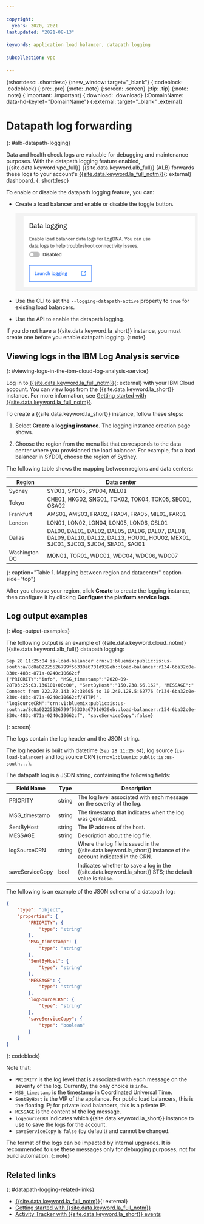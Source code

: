 ```yaml
---

copyright:
  years: 2020, 2021
lastupdated: "2021-08-13"

keywords: application load balancer, datapath logging

subcollection: vpc

---
```


{:shortdesc: .shortdesc}
{:new_window: target="_blank"}
{:codeblock: .codeblock}
{:pre: .pre}
{:note: .note}
{:screen: .screen}
{:tip: .tip}
{:note: .note}
{:important: .important}
{:download: .download}
{:DomainName: data-hd-keyref="DomainName"}
{:external: target="_blank" .external}

# Datapath log forwarding
{: #alb-datapath-logging}

Data and health check logs are valuable for debugging and maintenance purposes. With the datapath logging feature enabled, {{site.data.keyword.vpc_full}} {{site.data.keyword.alb_full}} (ALB) forwards these logs to your account's [{{site.data.keyword.la_full_notm}}](https://cloud.ibm.com/observe/logging){: external} dashboard.
{: shortdesc}

To enable or disable the datapath logging feature, you can:

* Create a load balancer and enable or disable the toggle button.

   ![Datapath Logging](images/lb-datapath-logging.png "Datapath Logging")

* Use the CLI to set the `--logging-datapath-active` property to `true` for existing load balancers.

* Use the API to enable the datapath logging.

If you do not have a {{site.data.keyword.la_short}} instance, you must create one before you enable datapath logging.
{: note}

## Viewing logs in the IBM Log Analysis service
{: #viewing-logs-in-the-ibm-cloud-log-analysis-service}

Log in to [{{site.data.keyword.la_full_notm}}](https://cloud.ibm.com/observe/logging){: external} with your IBM Cloud account. You can view logs from the {{site.data.keyword.la_short}} instance. For more information, see [Getting started with {{site.data.keyword.la_full_notm}}](/docs/log-analysis?topic=log-analysis-getting-started).

To create a {{site.data.keyword.la_short}} instance, follow these steps:

1. Select **Create a logging instance**. The logging instance creation page shows.

2. Choose the region from the menu list that corresponds to the data center where you provisioned the load balancer. For example, for a load balancer in SYD01, choose the region of Sydney.

The following table shows the mapping between regions and data centers:

| Region | Data center |
| ------ | ----------- |
| Sydney | SYD01, SYD05, SYD04, MEL01 |
| Tokyo | CHE01, HKG02, SNG01, TOK02, TOK04, TOK05, SEO01, OSA02 |
| Frankfurt | AMS01, AMS03, FRA02, FRA04, FRA05, MIL01, PAR01 |
| London | LON01, LON02, LON04, LON05, LON06, OSL01 |
| Dallas | DAL00, DAL01, DAL02, DAL05, DAL06, DAL07, DAL08, DAL09, DAL10, DAL12, DAL13, HOU01, HOU02, MEX01, SJC01, SJC03, SJC04, SEA01, SAO01 |
| Washington DC | MON01, TOR01, WDC01, WDC04, WDC06, WDC07 |
{: caption="Table 1. Mapping between region and datacenter" caption-side="top"}

After you choose your region, click **Create** to create the logging instance, then configure it by clicking **Configure the platform service logs**.

## Log output examples
{: #log-output-examples}

The following output is an example of {{site.data.keyword.cloud_notm}} {{site.data.keyword.alb_full}} datapath logging:

```
Sep 28 11:25:04 is-load-balancer crn:v1:bluemix:public:is:us-south:a/8c8a02225526799f56330a6701d939eb::load-balancer:r134-6ba32c0e-830c-483c-871a-0240c10662cf
{"PRIORITY":"info", "MSG_timestamp":"2020-09-28T03:25:03.136101+00:00", "SentByHost":"150.238.66.162", "MESSAGE":" Connect from 222.72.143.92:38605 to 10.240.128.5:62776 (r134-6ba32c0e-830c-483c-871a-0240c10662cf/HTTP)", "logSourceCRN":"crn:v1:bluemix:public:is:us-south:a/8c8a02225526799f56330a6701d939eb::load-balancer:r134-6ba32c0e-830c-483c-871a-0240c10662cf", "saveServiceCopy":false}
```
{: screen}

The logs contain the log header and the JSON string.

The log header is built with datetime (`Sep 28 11:25:04`), log source (`is-load-balancer`) and log source CRN (`crn:v1:bluemix:public:is:us-south...`).

The datapath log is a JSON string, containing the following fields:

| Field Name | Type | Description |
| ---- | --- | ----- |
| PRIORITY | string | The log level associated with each message on the severity of the log. |
| MSG_timestamp | string | The timestamp that indicates when the log was generated. |
| SentByHost | string | The IP address of the host. |
| MESSAGE | string | Description about the log file. |
| logSourceCRN | string | Where the log file is saved in the {{site.data.keyword.la_short}} instance of the account indicated in the CRN. |
| saveServiceCopy | bool | Indicates whether to save a log in the {{site.data.keyword.la_short}} STS; the default value is `false`. |

The following is an example of the JSON schema of a datapath log:

```json
{
    "type": "object",
    "properties": {
        "PRIORITY": {
            "type": "string"
        },
        "MSG_timestamp": {
            "type": "string"
        },
        "SentByHost": {
            "type": "string"
        },
        "MESSAGE": {
            "type": "string"
        },
        "logSourceCRN": {
            "type": "string"
        },
        "saveServiceCopy": {
            "type": "boolean"
        }
    }
}
```
{: codeblock}

Note that:

* `PRIORITY` is the log level that is associated with each message on the severity of the log. Currently, the only choice is `info`.
* `MSG_timestamp` is the timestamp in Coordinated Universal Time.
* `SentByHost` is the VIP of the appliance. For public load balancers, this is the floating IP; for private load balancers, this is a private IP.
* `MESSAGE` is the content of the log message.
* `logSourceCRN` indicates which {{site.data.keyword.la_short}} instance to use to save the logs for the account.
* `saveServiceCopy` is `false` (by default) and cannot be changed.

The format of the logs can be impacted by internal upgrades. It is recommended to use these messages only for debugging purposes, not for build automation.
{: note}

## Related links
{: #datapath-logging-related-links}

* [{{site.data.keyword.la_full_notm}}](https://cloud.ibm.com/observe/logging){: external}
* [Getting started with {{site.data.keyword.la_full_notm}}](/docs/log-analysis?topic=log-analysis-getting-started)
* [Activity Tracker with {{site.data.keyword.la_short}} events](/docs/vpc?topic=vpc-at-events#events-load-balancers)
